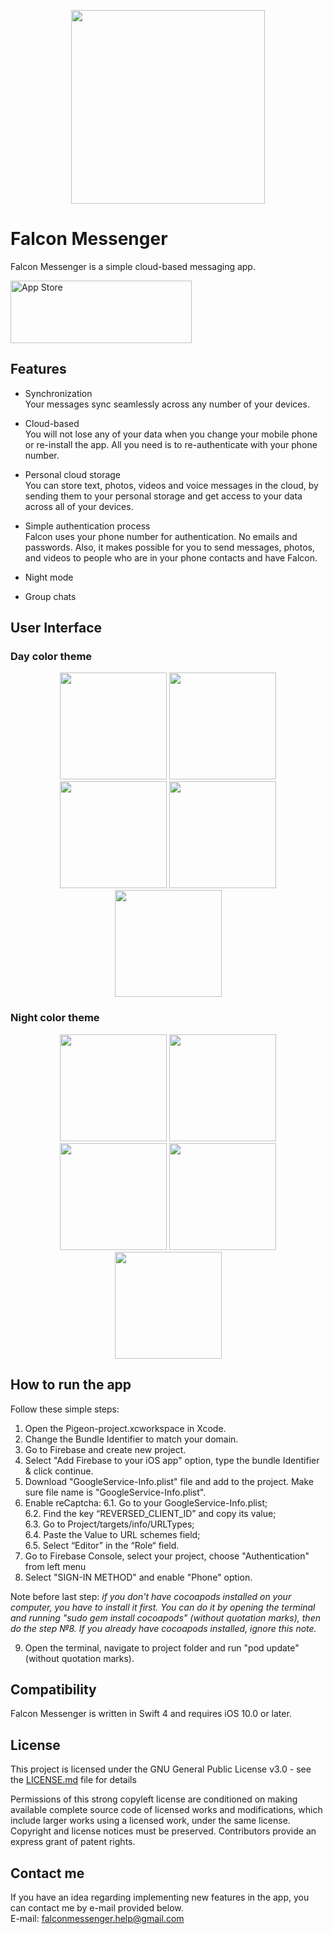 
<p align="center">
 <img src="https://raw.githubusercontent.com/RMizin/PigeonMessenger/master/Pigeon-project/Assets.xcassets/roundedPigeon.imageset/roundedPigeon%402x.png" width="310"/>
</p> 



# Falcon Messenger

Falcon Messenger is a simple cloud-based messaging app.

<a target="_blank" href="https://itunes.apple.com/app/id1313765714"><img src="http://www.binpress.com/uploads/store33364/itunes-app-store-logo.png" width="290" height="100" alt="App Store" /></a>



## Features

- Synchronization<br>
Your messages sync seamlessly across any number of your devices.

- Cloud-based<br>
You will not lose any of your data when you change your mobile phone or re-install the app. All you need is to re-authenticate with your phone number.

- Personal cloud storage<br>
You can store text, photos, videos and voice messages in the cloud, by sending them to your personal storage and get access to your data across all of your devices. 

- Simple authentication process<br>
Falcon uses your phone number for authentication. No emails and passwords.
Also, it makes possible for you to send messages, photos, and videos to people who are in your phone contacts and have Falcon.

- Night mode<br>

- Group chats<br>


## User Interface
### Day color theme
<p align="center">

 <img src="https://raw.githubusercontent.com/RMizin/FalconMessenger/master/Screenshots/WelcomeiPhoneX.png" width="171"/>
 <img src="https://raw.githubusercontent.com/RMizin/FalconMessenger/master/Screenshots/ContactsiPhoneX.png" width="171"/>
 <img src="https://raw.githubusercontent.com/RMizin/FalconMessenger/master/Screenshots/ChatsiphoneX.png" width="171"/>
 <img src="https://raw.githubusercontent.com/RMizin/FalconMessenger/master/Screenshots/ChatLogiPhoneX.png" width="171"/>
 <img src="https://raw.githubusercontent.com/RMizin/FalconMessenger/master/Screenshots/SettingsiPhoneX.png" width="171"/>
</p>

### Night color theme
<p align="center">
 <img src="https://raw.githubusercontent.com/RMizin/FalconMessenger/master/Screenshots/BlackWelcomeIPhoneX.png" width="171"/>
 <img src="https://raw.githubusercontent.com/RMizin/FalconMessenger/master/Screenshots/BlackContactsIPhoneX.png" width="171"/>
 <img src="https://raw.githubusercontent.com/RMizin/FalconMessenger/master/Screenshots/BlackChatsIPhoneX.png" width="171"/>
 <img src="https://raw.githubusercontent.com/RMizin/FalconMessenger/master/Screenshots/BlackChatLogIPhoneX.png" width="171"/>
 <img src="https://raw.githubusercontent.com/RMizin/FalconMessenger/master/Screenshots/BlackSettingsIPhoneX.png" width="171"/>
</p> 


## How to run the app
Follow these simple steps:

1. Open the Pigeon-project.xcworkspace in Xcode.
2. Change the Bundle Identifier to match your domain.
3. Go to Firebase and create new project.
4. Select "Add Firebase to your iOS app" option, type the bundle Identifier & click continue.
5. Download "GoogleService-Info.plist" file and add to the project. Make sure file name is "GoogleService-Info.plist".
6. Enable reCaptcha:
	6.1. Go to your GoogleService-Info.plist;<br>
	6.2. Find the key “REVERSED_CLIENT_ID” and copy its value;<br>
	6.3. Go to Project/targets/info/URLTypes;<br>
	6.4. Paste the Value to URL schemes field;<br>
	6.5. Select “Editor” in the “Role“ field. <br>
7. Go to Firebase Console, select your project, choose "Authentication" from left menu
8. Select "SIGN-IN METHOD" and enable "Phone" option.

Note before last step:<i> if you don't have cocoapods installed on your computer, you have to install it first. You can do it by opening the terminal and running "sudo gem install cocoapods" (without quotation marks), then do the step №8. If you already have cocoapods installed, ignore this note.</i>

9. Open the terminal, navigate to project folder and run "pod update" (without quotation marks).


## Compatibility
Falcon Messenger is written in Swift 4 and requires iOS 10.0 or later.


## License

This project is licensed under the GNU General Public License v3.0 - see the [LICENSE.md](https://github.com/RMizin/FalconMessenger/blob/master/LICENSE) file for details

Permissions of this strong copyleft license are conditioned on making available complete source code of licensed works and modifications, which include larger works using a licensed work, under the same license. Copyright and license notices must be preserved. Contributors provide an express grant of patent rights.


## Contact me

If you have an idea regarding implementing new features in the app, you can contact me by e-mail provided below.
<br>E-mail: falconmessenger.help@gmail.com
